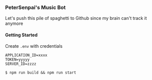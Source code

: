 ### PeterSenpai's Music Bot

Let's push this pile of spaghetti to Github since my brain can't track it anymore

#### Getting Started

Create `.env` with credentials

```
APPLICATION_ID=xxxx
TOKEN=yyyyy
SERVER_ID=zzzz
```

```
$ npm run build && npm run start
```

